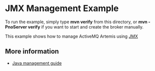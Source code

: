 # JMX Management Example

To run the example, simply type **mvn verify** from this directory, or **mvn -PnoServer verify** if you want to start and create the broker manually.

This example shows how to manage ActiveMQ Artemis using [JMX](http://www.oracle.com/technetwork/java/javase/tech/javamanagement-140525.html)

## More information

*   [Java management guide](https://docs.oracle.com/javase/8/docs/technotes/guides/management/agent.html)
